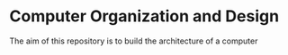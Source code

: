# Computer Organization and Design

The aim of this repository is to build the architecture of a computer 
